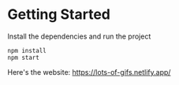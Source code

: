 # Getting Started
Install the dependencies and run the project
```
npm install
npm start
```
Here's the website: https://lots-of-gifs.netlify.app/ 
